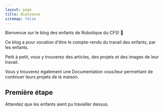 ```yaml
---
layout: page
title: Bienvenue
sitemap: false
---
```


Bienvenue sur le blog des enfants de Robotique du CFS! 🎉

Ce blog a pour vocation d'être le compte-rendu du travail des enfants, par les enfants.

Petit à petit, vous y trouverez des articles, des projets et des images de leur travail.

Vous y trouverez également une Documentation vous/leur permettant de continuer leurs projets de la maison.


## Première étape
Attendez que les enfants aient pu travailler dessus.